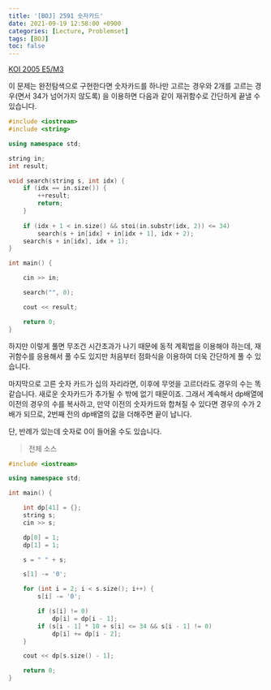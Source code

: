 ```yaml
---
title: '[BOJ] 2591 숫자카드'
date: 2021-09-19 12:58:00 +0900
categories: [Lecture, Problemset]
tags: [BOJ]
toc: false
---
```


[KOI 2005 E5/M3](https://www.acmicpc.net/problem/2591)

이 문제는 완전탐색으로 구현한다면 숫자카드를 하나만 고르는 경우와 2개를 고르는 경우(면서 34가 넘어가지 않도록) 을 이용하면 다음과 같이 재귀함수로 간단하게 끝낼 수 있습니다.

```cpp
#include <iostream>
#include <string>

using namespace std;

string in;
int result;

void search(string s, int idx) {
	if (idx == in.size()) {
		++result;
		return;
	}
	
	if (idx + 1 < in.size() && stoi(in.substr(idx, 2)) <= 34)
		search(s + in[idx] + in[idx + 1], idx + 2);
	search(s + in[idx], idx + 1);
}

int main() {

	cin >> in;

	search("", 0);

	cout << result;

	return 0;
}
```

하지만 이렇게 풀면 무조건 시간초과가 나기 때문에 동적 계획법을 이용해야 하는데, 재귀함수를 응용해서 풀 수도 있지만 처음부터 점화식을 이용하여 더욱 간단하게 풀 수 있습니다.

마지막으로 고른 숫자 카드가 십의 자리라면, 이후에 무엇을 고르더라도 경우의 수는 똑같습니다. 새로운 숫자카드가 추가될 수 밖에 없기 때문이죠. 그래서 계속해서 dp배열에 이전의 경우의 수를 복사하고, 만약 이전의 숫자카드와 합쳐질 수 있다면 경우의 수가 2배가 되므로, 2번째 전의 dp배열의 값을 더해주면 끝이 납니다.

단, 반례가 있는데 숫자로 0이 들어올 수도 있습니다.

> 전체 소스

```cpp
#include <iostream>

using namespace std;

int main() {

	int dp[41] = {};
	string s;
	cin >> s;

	dp[0] = 1;
	dp[1] = 1;

	s = " " + s;

	s[1] -= '0';

	for (int i = 2; i < s.size(); i++) {
		s[i] -= '0';

		if (s[i] != 0)
			dp[i] = dp[i - 1];
		if (s[i - 1] * 10 + s[i] <= 34 && s[i - 1] != 0)
			dp[i] += dp[i - 2];
	}

	cout << dp[s.size() - 1];

	return 0;
}
```